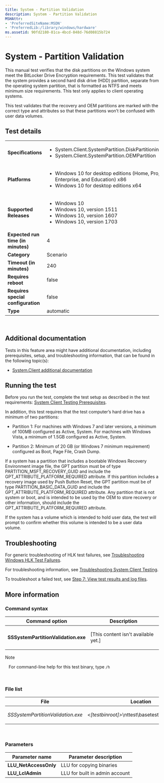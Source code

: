 ```yaml
---
title: System - Partition Validation
description: System - Partition Validation
MSHAttr:
- 'PreferredSiteName:MSDN'
- 'PreferredLib:/library/windows/hardware'
ms.assetid: 90fd2180-81ca-4bcd-848d-76d08815b724
---
```


# <span id="p_hlk_test.26f8c4a1-73c8-4f27-9c55-6db84298e02c"></span>System - Partition Validation


This manual test verifies that the disk partitions on the Windows system meet the BitLocker Drive Encryption requirements. This test validates that the system provides a second hard disk drive (HDD) partition, separate from the operating system partition, that is formatted as NTFS and meets minimum size requirements. This test only applies to client operating systems.

This test validates that the recovery and OEM partitions are marked with the correct type and attributes so that these partitions won’t be confused with user data volumes.

## <span id="Test_details"></span><span id="test_details"></span><span id="TEST_DETAILS"></span>Test details


<table>
<colgroup>
<col width="50%" />
<col width="50%" />
</colgroup>
<tbody>
<tr class="odd">
<td><strong>Specifications</strong></td>
<td><ul>
<li>System.Client.SystemPartition.DiskPartitioning</li>
<li>System.Client.SystemPartition.OEMPartition</li>
</ul></td>
</tr>
<tr class="even">
<td><strong>Platforms</strong></td>
<td><ul>
<li>Windows 10 for desktop editions (Home, Pro, Enterprise, and Education) x86</li>
<li>Windows 10 for desktop editions x64</li>
</ul></td>
</tr>
<tr class="odd">
<td><strong>Supported Releases</strong></td>
<td><ul>
<li>Windows 10</li>
<li>Windows 10, version 1511</li>
<li>Windows 10, version 1607</li>
<li>Windows 10, version 1703</li>
</ul></td>
</tr>
<tr class="even">
<td><strong>Expected run time (in minutes)</strong></td>
<td>4</td>
</tr>
<tr class="odd">
<td><strong>Category</strong></td>
<td>Scenario</td>
</tr>
<tr class="even">
<td><strong>Timeout (in minutes)</strong></td>
<td>240</td>
</tr>
<tr class="odd">
<td><strong>Requires reboot</strong></td>
<td>false</td>
</tr>
<tr class="even">
<td><strong>Requires special configuration</strong></td>
<td>false</td>
</tr>
<tr class="odd">
<td><strong>Type</strong></td>
<td>automatic</td>
</tr>
</tbody>
</table>

 

## <span id="Additional_documentation"></span><span id="additional_documentation"></span><span id="ADDITIONAL_DOCUMENTATION"></span>Additional documentation


Tests in this feature area might have additional documentation, including prerequisites, setup, and troubleshooting information, that can be found in the following topic(s):

-   [System.Client additional documentation](system-client-additional-documentation.md)

## <span id="Running_the_test"></span><span id="running_the_test"></span><span id="RUNNING_THE_TEST"></span>Running the test


Before you run the test, complete the test setup as described in the test requirements: [System Client Testing Prerequisites](system-client-testing-prerequisites.md).

In addition, this test requires that the test computer’s hard drive has a minimum of two partitions:

-   Partition 1: For machines with Windows 7 and later versions, a minimum of 100MB configured as Active, System. For machines with Windows Vista, a minimum of 1.5GB configured as Active, System.

-   Partition 2: Minimum of 20 GB (or Windows 7 minimum requirement) configured as Boot, Page File, Crash Dump.

If a system has a partition that includes a bootable Windows Recovery Environment image file, the GPT partition must be of type PARTITION\_MSFT\_RECOVERY\_GUID and include the GPT\_ATTRIBUTE\_PLATFORM\_REQUIRED attribute. If this partition includes a recovery image used by Push Button Reset, the GPT partition must be of type PARTITION\_BASIC\_DATA\_GUID and include the GPT\_ATTRIBUTE\_PLATFORM\_REQUIRED attribute. Any partition that is not system or boot, and is intended to be used by the OEM to store recovery or other information, should include the GPT\_ATTRIBUTE\_PLATFORM\_REQUIRED attribute.

If the system has a volume which is intended to hold user data, the test will prompt to confirm whether this volume is intended to be a user data volume.

## <span id="Troubleshooting"></span><span id="troubleshooting"></span><span id="TROUBLESHOOTING"></span>Troubleshooting


For generic troubleshooting of HLK test failures, see [Troubleshooting Windows HLK Test Failures](..\user\troubleshooting-windows-hlk-test-failures.md).

For troubleshooting information, see [Troubleshooting System Client Testing](troubleshooting-system-client-testing.md).

To troubleshoot a failed test, see [Step 7: View test results and log files](..\getstarted\step-7-view-test-results-and-log-files.md).

## <span id="More_information"></span><span id="more_information"></span><span id="MORE_INFORMATION"></span>More information


### <span id="Command_syntax"></span><span id="command_syntax"></span><span id="COMMAND_SYNTAX"></span>Command syntax

<table>
<colgroup>
<col width="50%" />
<col width="50%" />
</colgroup>
<thead>
<tr class="header">
<th>Command option</th>
<th>Description</th>
</tr>
</thead>
<tbody>
<tr class="odd">
<td><p><strong>SSSystemPartitionValidation.exe</strong></p></td>
<td><p>[This content isn't available yet.]</p></td>
</tr>
</tbody>
</table>

>[!NOTE]
>  
For command-line help for this test binary, type `/h`

 

### <span id="File_list"></span><span id="file_list"></span><span id="FILE_LIST"></span>File list

<table>
<colgroup>
<col width="50%" />
<col width="50%" />
</colgroup>
<thead>
<tr class="header">
<th>File</th>
<th>Location</th>
</tr>
</thead>
<tbody>
<tr class="odd">
<td><p><em>SSSystemPartitionValidation.exe</em></p></td>
<td><p><em>&lt;[testbinroot]&gt;</em>\nttest\basetest\ngscb\spvlogo</p></td>
</tr>
</tbody>
</table>

 

### <span id="Parameters"></span><span id="parameters"></span><span id="PARAMETERS"></span>Parameters

| Parameter name         | Parameter description          |
|------------------------|--------------------------------|
| **LLU\_NetAccessOnly** | LLU for copying binaries       |
| **LLU\_LclAdmin**      | LLU for built in admin account |

 

 

 






